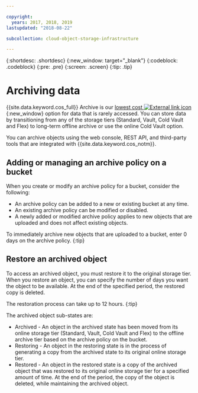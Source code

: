 ```yaml
---

copyright:
  years: 2017, 2018, 2019
lastupdated: "2018-08-22"

subcollection: cloud-object-storage-infrastructure

---
```

{:shortdesc: .shortdesc}
{:new_window: target="_blank"}
{:codeblock: .codeblock}
{:pre: .pre}
{:screen: .screen}
{:tip: .tip}


# Archiving data

{{site.data.keyword.cos_full}} Archive is our [lowest cost ![External link icon](../../icons/launch-glyph.svg "External link icon")](
https://www.ibm.com/cloud-computing/bluemix/pricing-object-storage){:new_window} option for data that is rarely accessed. You can store data by transitioning from any of the storage tiers (Standard, Vault, Cold Vault and Flex) to long-term offline archive or use the online Cold Vault option.

You can archive objects using the web console, REST API, and third-party tools that are integrated with {{site.data.keyword.cos_notm}}.

## Adding or managing an archive policy on a bucket

When you create or modify an archive policy for a bucket, consider the following:

* An archive policy can be added to a new or existing bucket at any time.
* An existing archive policy can be modified or disabled.
* A newly added or modified archive policy applies to new objects that are uploaded and does not affect existing objects.

To immediately archive new objects that are uploaded to a bucket, enter 0 days on the archive policy.
{:tip}

## Restore an archived object

To access an archived object, you must restore it to the original storage tier. When you restore an object, you can specify the number of days you want the object to be available. At the end of the specified period, the restored copy is deleted.

The restoration process can take up to 12 hours.
{:tip}

The archived object sub-states are:

* Archived - An object in the archived state has been moved from its online storage tier (Standard, Vault, Cold Vault and Flex) to the offline archive tier based on the archive policy on the bucket.
* Restoring - An object in the restoring state is in the process of generating a copy from the archived state to its original online storage tier.
* Restored - An object in the restored state is a copy of the archived object that was restored to its original online storage tier for a specified amount of time. At the end of the period, the copy of the object is deleted, while maintaining the archived object.
